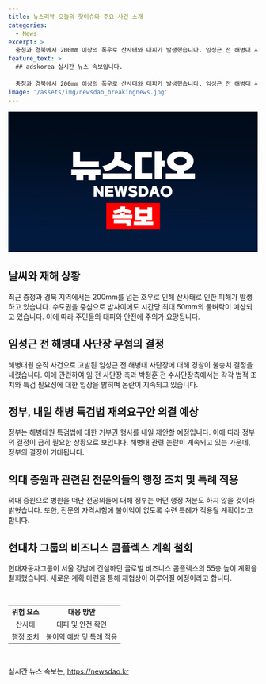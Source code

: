 ```yaml
---
title: 뉴스리뷰 오늘의 핫이슈와 주요 사건 소개
categories:
  - News
excerpt: >
  충청과 경북에서 200mm 이상의 폭우로 산사태와 대피가 발생했습니다. 임성근 전 해병대 사단장의 무혐의 결정에 허위사실로 명예훼손 주장, 정부는 해병대원 특검법 재의요구안에 거부권 행사할 것으로 보여집니다. 의대 증원 반발로 병원을 떠난 전공의들에 대해 어떤 행정 처분도 하지 않겠다는 방침과 현대차의 GBC 55층 계획 철회 소식도 이슈가 되고 있습니다. (150자)
feature_text: >
  ## adskorea 실시간 뉴스 속보입니다.

  충청과 경북에서 200mm 이상의 폭우로 산사태와 대피가 발생했습니다. 임성근 전 해병대 사단장의 무혐의 결정에 허위사실로 명예훼손 주장, 정부는 해병대원 특검법 재의요구안에 거부권 행사할 것으로 보여집니다. 의대 증원 반발로 병원을 떠난 전공의들에 대해 어떤 행정 처분도 하지 않겠다는 방침과 현대차의 GBC 55층 계획 철회 소식도 이슈가 되고 있습니다. (150자)
image: '/assets/img/newsdao_breakingnews.jpg'
---
```


<p><img src="/assets/img/newsdao_breakingnews.jpg" alt="adskorea 속보" /></p>

<h2 data-ke-size="size26"><b>날씨와 재해 상황</b></h2>

<p data-ke-size="size16">최근 충청과 경북 지역에서는 200mm를 넘는 호우로 인해 산사태로 인한 피해가 발생하고 있습니다. 수도권을 중심으로 밤사이에도 시간당 최대 50mm의 물벼락이 예상되고 있습니다. 이에 따라 주민들의 대피와 안전에 주의가 요망됩니다.</p>

<h2 data-ke-size="size24"><b>임성근 전 해병대 사단장 무혐의 결정</b></h2>

<p data-ke-size="size16">해병대원 순직 사건으로 고발된 임성근 전 해병대 사단장에 대해 경찰이 불송치 결정을 내렸습니다. 이에 관련하여 임 전 사단장 측과 박정훈 전 수사단장측에서는 각각 법적 조치와 특검 필요성에 대한 입장을 밝히며 논란이 지속되고 있습니다.</p>

<h2 data-ke-size="size24"><b>정부, 내일 해병 특검법 재의요구안 의결 예상</b></h2>

<p data-ke-size="size16">정부는 해병대원 특검법에 대한 거부권 행사를 내일 제안할 예정입니다. 이에 따라 정부의 결정이 급히 필요한 상황으로 보입니다. 해병대 관련 논란이 계속되고 있는 가운데, 정부의 결정이 기대됩니다.</p>

<h2 data-ke-size="size24"><b>의대 증원과 관련된 전문의들의 행정 조치 및 특례 적용</b></h2>

<p data-ke-size="size16">의대 증원으로 병원을 떠난 전공의들에 대해 정부는 어떤 행정 처분도 하지 않을 것이라 밝혔습니다. 또한, 전문의 자격시험에 불이익이 없도록 수련 특례가 적용될 계획이라고 합니다.</p>

<h2 data-ke-size="size24"><b>현대차 그룹의 비즈니스 콤플렉스 계획 철회</b></h2>

<p data-ke-size="size16">현대자동차그룹이 서울 강남에 건설하던 글로벌 비즈니스 콤플렉스의 55층 높이 계획을 철회했습니다. 새로운 계획 마련을 통해 재협상이 이루어질 예정이라고 합니다.</p>

<p data-ke-size="size16">&nbsp;</p>

<table>
    <tbody>
        <tr>
            <td style="text-align: center; height: 17px;"><b>위험 요소</b></td>
            <td style="text-align: center; height: 17px;"><b>대응 방안</b></td>
        </tr>
        <tr>
            <td style="text-align: center; height: 17px;">산사태</td>
            <td style="text-align: center; height: 17px;">대피 및 안전 확인</td>
        </tr>
        <tr>
            <td style="text-align: center; height: 17px;">행정 조치</td>
            <td style="text-align: center; height: 17px;">불이익 예방 및 특례 적용</td>
        </tr>
    </tbody>
</table>

<p data-ke-size="size16">&nbsp;</p>
실시간 뉴스 속보는, <a href="https://newsdao.kr" rel="dofollow">https://newsdao.kr</a>


